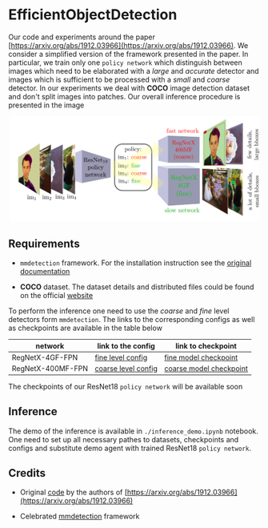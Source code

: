 # EfficientObjectDetection

Our code and experiments around the paper [https://arxiv.org/abs/1912.03966](https://arxiv.org/abs/1912.03966). We consider a simplified version of the framework presented in the paper. In particular, we train only one `policy network` which distinguish between images which need to be elaborated with a *large* and *accurate* detector and images which is sufficient to be processed with a *small* and *coarse* detector. In our experiments we deal with **COCO** image detection dataset and don't split images into patches. Our overall inference procedure is presented in the image

<p align="center"><img src="images/RESULT.png" width="500" /></p>

## Requirements

* `mmdetection` framework. For the installation instruction see the [original documentation](https://github.com/open-mmlab/mmdetection/blob/master/docs/get_started.md)

* **COCO** dataset. The dataset details and distributed files could be found on the official [website](https://cocodataset.org/)

To perform the inference one need to use the *coarse* and *fine* level detectors form `mmdetection`. The links to the corresponding configs as well as checkpoints are available in the table below

| **network**       | link to the config                                                                                                                                 | link to checkpoint                                                                                                                                                                                               |
|-------------------|----------------------------------------------------------------------------------------------------------------------------------------------------|------------------------------------------------------------------------------------------------------------------------------------------------------------------------------------------------------------------|
| RegNetX-4GF-FPN   | [fine level config](https://github.com/open-mmlab/mmdetection/blob/master/configs/regnet/cascade_mask_rcnn_regnetx-4GF_fpn_mstrain_3x_coco.py)     | [fine model checkpoint](https://download.openmmlab.com/mmdetection/v2.0/regnet/mask_rcnn_regnetx-4GF_fpn_mstrain-poly_3x_coco/mask_rcnn_regnetx-4GF_fpn_mstrain-poly_3x_coco_20210602_032621-00f0331c.pth)       |
| RegNetX-400MF-FPN | [coarse level config](https://github.com/open-mmlab/mmdetection/blob/master/configs/regnet/cascade_mask_rcnn_regnetx-400MF_fpn_mstrain_3x_coco.py) | [coarse model checkpoint](https://download.openmmlab.com/mmdetection/v2.0/regnet/mask_rcnn_regnetx-400MF_fpn_mstrain-poly_3x_coco/mask_rcnn_regnetx-400MF_fpn_mstrain-poly_3x_coco_20210601_235443-8aac57a4.pth) |

The checkpoints of our ResNet18 `policy network` will be available soon

## Inference

The demo of the inference is available in `./inference_demo.ipynb` notebook. One need to set up all necessary pathes to datasets, checkpoints and configs and substitute demo agent with trained ResNet18 `policy network`.

## Credits

* Original [code](https://github.com/uzkent/EfficientObjectDetection) by the authors of [https://arxiv.org/abs/1912.03966](https://arxiv.org/abs/1912.03966)

* Celebrated [mmdetection](https://github.com/open-mmlab/mmdetection) framework